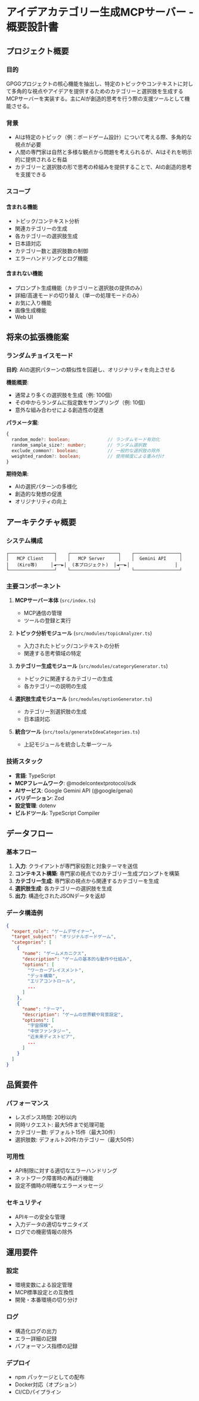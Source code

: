 # アイデアカテゴリー生成MCPサーバー - 概要設計書

## プロジェクト概要

### 目的
GPGGプロジェクトの核心機能を抽出し、特定のトピックやコンテキストに対して多角的な視点やアイデアを提供するためのカテゴリーと選択肢を生成するMCPサーバーを実装する。主にAIが創造的思考を行う際の支援ツールとして機能させる。

### 背景
- AIは特定のトピック（例：ボードゲーム設計）について考える際、多角的な視点が必要
- 人間の専門家は自然と多様な観点から問題を考えられるが、AIはそれを明示的に提供されると有益
- カテゴリーと選択肢の形で思考の枠組みを提供することで、AIの創造的思考を支援できる

### スコープ

#### 含まれる機能
- トピック/コンテキスト分析
- 関連カテゴリーの生成
- 各カテゴリーの選択肢生成
- 日本語対応
- カテゴリー数と選択肢数の制御
- エラーハンドリングとログ機能

#### 含まれない機能
- プロンプト生成機能（カテゴリーと選択肢の提供のみ）
- 詳細/高速モードの切り替え（単一の処理モードのみ）
- お気に入り機能
- 画像生成機能
- Web UI

## 将来の拡張機能案

### ランダムチョイスモード
**目的**: AIの選択パターンの類似性を回避し、オリジナリティを向上させる

**機能概要**:
- 通常より多くの選択肢を生成（例: 100個）
- その中からランダムに指定数をサンプリング（例: 10個）
- 意外な組み合わせによる創造性の促進

**パラメータ案**:
```typescript
{
  random_mode?: boolean;              // ランダムモード有効化
  random_sample_size?: number;        // ランダム選択数
  exclude_common?: boolean;           // 一般的な選択肢の除外
  weighted_random?: boolean;          // 使用頻度による重み付け
}
```

**期待効果**:
- AIの選択パターンの多様化
- 創造的な発想の促進
- オリジナリティの向上

## アーキテクチャ概要

### システム構成
```
┌─────────────────┐    ┌──────────────────┐    ┌─────────────────┐
│   MCP Client    │    │   MCP Server     │    │  Gemini API     │
│   (Kiro等)     │◄──►│  (本プロジェクト)  │◄──►│                 │
└─────────────────┘    └──────────────────┘    └─────────────────┘
```

### 主要コンポーネント
1. **MCPサーバー本体** (`src/index.ts`)
   - MCP通信の管理
   - ツールの登録と実行

2. **トピック分析モジュール** (`src/modules/topicAnalyzer.ts`)
   - 入力されたトピック/コンテキストの分析
   - 関連する思考領域の特定

3. **カテゴリー生成モジュール** (`src/modules/categoryGenerator.ts`)
   - トピックに関連するカテゴリーの生成
   - 各カテゴリーの説明の生成

4. **選択肢生成モジュール** (`src/modules/optionGenerator.ts`)
   - カテゴリー別選択肢の生成
   - 日本語対応

5. **統合ツール** (`src/tools/generateIdeaCategories.ts`)
   - 上記モジュールを統合した単一ツール

### 技術スタック
- **言語**: TypeScript
- **MCPフレームワーク**: @modelcontextprotocol/sdk
- **AIサービス**: Google Gemini API (@google/genai)
- **バリデーション**: Zod
- **設定管理**: dotenv
- **ビルドツール**: TypeScript Compiler

## データフロー

### 基本フロー
1. **入力**: クライアントが専門家役割と対象テーマを送信
2. **コンテキスト構築**: 専門家の視点でのカテゴリー生成プロンプトを構築
3. **カテゴリー生成**: 専門家の視点から関連するカテゴリーを生成
4. **選択肢生成**: 各カテゴリーの選択肢を生成
5. **出力**: 構造化されたJSONデータを返却

### データ構造例
```json
{
  "expert_role": "ゲームデザイナー",
  "target_subject": "オリジナルボードゲーム",
  "categories": [
    {
      "name": "ゲームメカニクス",
      "description": "ゲームの基本的な動作や仕組み",
      "options": [
        "ワーカープレイスメント",
        "デッキ構築",
        "エリアコントロール",
        ...
      ]
    },
    {
      "name": "テーマ",
      "description": "ゲームの世界観や背景設定",
      "options": [
        "宇宙探検",
        "中世ファンタジー",
        "近未来ディストピア",
        ...
      ]
    }
  ]
}
```

## 品質要件

### パフォーマンス
- レスポンス時間: 20秒以内
- 同時リクエスト: 最大5件まで処理可能
- カテゴリー数: デフォルト15件（最大30件）
- 選択肢数: デフォルト20件/カテゴリー（最大50件）

### 可用性
- API制限に対する適切なエラーハンドリング
- ネットワーク障害時の再試行機能
- 設定不備時の明確なエラーメッセージ

### セキュリティ
- APIキーの安全な管理
- 入力データの適切なサニタイズ
- ログでの機密情報の除外

## 運用要件

### 設定
- 環境変数による設定管理
- MCP標準設定との互換性
- 開発・本番環境の切り分け

### ログ
- 構造化ログの出力
- エラー詳細の記録
- パフォーマンス指標の記録

### デプロイ
- npm パッケージとしての配布
- Docker対応（オプション）
- CI/CDパイプライン